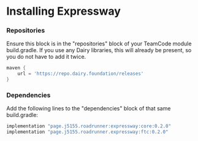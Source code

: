 # Installing Expressway

### Repositories
Ensure this block is in the "repositories" block of your TeamCode module build.gradle.
If you use any Dairy libraries, this will already be present, so you do not have to add it twice.

```groovy
maven {
    url = 'https://repo.dairy.foundation/releases'
}
```

### Dependencies

Add the following lines to the "dependencies" block of that same build.gradle:
```groovy
implementation "page.j5155.roadrunner:expressway:core:0.2.0"
implementation "page.j5155.roadrunner.expressway:ftc:0.2.0"
```